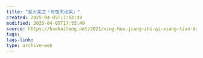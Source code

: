 ```yaml
---
title: "星火奖之「奇想天动奖」"
created: 2025-04-05T17:53:49
modified: 2025-04-05T17:53:49
source: https://haohailong.net/2021/xing-huo-jiang-zhi-qi-xiang-tian-dong-jiang-b43d5cff
tags:
tags-link:
type: archive-web
---
```

